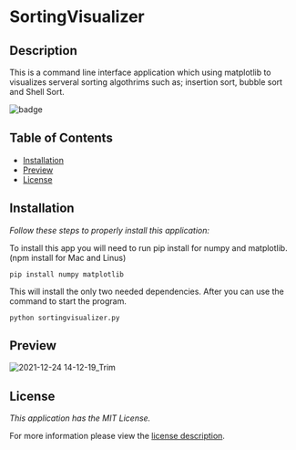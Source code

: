 # SortingVisualizer
 
## Description

This is a command line interface application which using matplotlib to visualizes serveral sorting algothrims such as; insertion sort, bubble sort and Shell Sort.

![badge](https://img.shields.io/badge/license-MITLicense-brightorange)

## Table of Contents
  * [Installation](#installation)
  * [Preview](#preview)
  * [License](#license)
    
    
## Installation
    
  _Follow these steps to properly install this application:_

  To install this app you will need to run pip install for numpy and matplotlib. (npm install for Mac and Linus)
  ```
  pip install numpy matplotlib
  ```
  
  This will install the only two needed dependencies. After you can use the command to start the program.
  ```
  python sortingvisualizer.py
  ```
  
 ## Preview
 
 ![2021-12-24 14-12-19_Trim](https://user-images.githubusercontent.com/44593496/147369870-4e555686-e4b5-4854-be96-4a534c6a4840.gif)

 ## License
      
  _This application has the MIT License._
      
  For more information please view the [license description](https://choosealicense.com/licenses/mit/).

